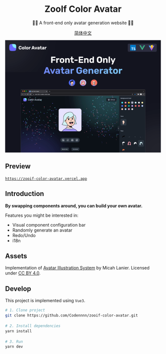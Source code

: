 <div align="center">
  <h1>ZooIf Color Avatar</h1>

  <p>🧑‍🦱 A front-end only avatar generation website 🧑‍🦳</p>

[简体中文](./README.md)

</div>

<a>
  <img src="./images/social-preview-1.png" alt="website-preview" />
</a>

## Preview

[`https://zooif-color-avatar.vercel.app`](https://zooif-color-avatar.vercel.app)

## Introduction

**By swapping components around, you can build your own avatar.**

Features you might be interested in:

- Visual component configuration bar
- Randomly generate an avatar
- Redo/Undo
- i18n

## Assets

Implementation of [Avatar Illustration System](https://www.figma.com/community/file/829741575478342595) by Micah Lanier. Licensed under [CC BY 4.0](https://creativecommons.org/licenses/by/4.0/).

## Develop

This project is implemented using `Vue3`.

```sh
# 1. Clone project
git clone https://github.com/Codennnn/zooif-color-avatar.git

# 2. Install dependencies
yarn install

# 3. Run
yarn dev
```
